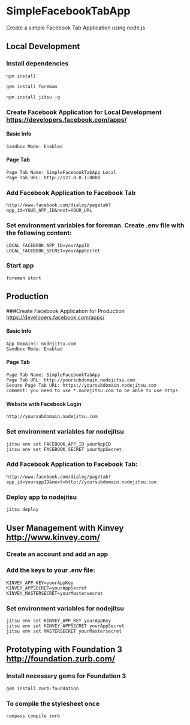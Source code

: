 SimpleFacebookTabApp
====================
Create a simple Facebook Tab Application using node.js

## Local Development
### Install dependencies
    npm install

    gem install foreman

    npm install jitsu -g

### Create Facebook Application for Local Development https://developers.facebook.com/apps/
#### Basic Info
    Sandbox Mode: Enabled
#### Page Tab
    Page Tab Name: SimpleFacebookTabApp Local
    Page Tab URL: http://127.0.0.1:8080

### Add Facebook Application to Facebook Tab
    http://www.facebook.com/dialog/pagetab?app_id=YOUR_APP_ID&next=YOUR_URL

### Set environment variables for foreman. Create .env file with the following content:
    LOCAL_FACEBOOK_APP_ID=yourAppID
    LOCAL_FACEBOOK_SECRET=yourAppSecret

### Start app
    foreman start

## Production
###Create Facebook Application for Production https://developers.facebook.com/apps/
#### Basic Info
    App Domains: nodejitsu.com
    Sandbox Mode: Enabled
#### Page Tab
    Page Tab Name: SimpleFacebookTabApp
    Page Tab URL: http://yoursubdomain.nodejitsu.com
    Secure Page Tab URL: https://yoursubdomain.nodejitsu.com
    comment: you need to use *.nodejitsu.com to be able to use https
#### Website with Facebook Login
    http://yoursubdomain.nodejitsu.com

### Set environment variables for nodejitsu
    jitsu env set FACEBOOK_APP_ID yourAppID
    jitsu env set FACEBOOK_SECRET yourAppSecret

### Add Facebook Application to Facebook Tab:
    http://www.facebook.com/dialog/pagetab?app_id=yourappID&next=http://yoursubdomain.nodejitsu.com

### Deploy app to nodejitsu
    jitsu deploy

## User Management with Kinvey http://www.kinvey.com/

### Create an account and add an app

### Add the keys to your .env file:
    KINVEY_APP_KEY=yourAppKey
    KINVEY_APPSECRET=yourAppSecret
    KINVEY_MASTERSECRET=yourMastersecret

### Set environment variables for nodejitsu
    jitsu env set KINVEY_APP_KEY yourAppKey
    jitsu env set KINVEY_APPSECRET yourAppSecret
    jitsu env set MASTERSECRET yourMastersecret

## Prototyping with Foundation 3 http://foundation.zurb.com/

### Install necessary gems for Foundation 3
    gem install zurb-foundation

### To compile the stylesheet once
    compass compile zurb
